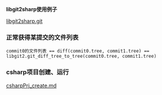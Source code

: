 **libgit2sharp使用例子**

[libgit2sharp.git](https://github.com/libgit2/libgit2sharp.git)


### 正常获得某提交的文件列表

`commit0的文件列表 == diff(commit0.tree, commit1.tree) ==  libgit2.git_diff_tree_to_tree(commit0.tree, commit1.tree)`



### csharp项目创建、运行

[csharpPrj_create.md](http://giteaz:3000/ncre_org/libgit2sharp_demo/src/tag/tag_release/doc/csharpPrj_create.md)